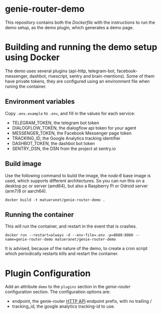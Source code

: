 genie-router-demo
=================

This repository contains both the _Dockerfile_ with the instructions to run the
demo setup, as the demo plugin, which generates a demo page.

# Building and running the demo setup using Docker

The demo uses several plugins (api-http, telegram-bot, facebook-messenger, dashbot,
rivescript, sentry and brain-mentions). Some of them have private tokens, they are
configured using an environment file when runing the container.

## Environment variables

Copy `.env.example` to `.env`, and fill in the values for each service:

- TELEGRAM_TOKEN, the telegram bot token
- DIALOGFLOW_TOKEN, the dialogflow api token for your agent
- MESSENGER_TOKEN, the Facebook Messenger page token
- TRACKING_ID, the Google Analytics tracking identifier
- DASHBOT_TOKEN, the dashbot bot token
- SENTRY_DSN, the DSN from the project at sentry.io

## Build image

Use the following command to build the image, the _node:6_ base image is used,
which supports different architectures. So you can run this on a desktop pc or server (amd64),
but also a Raspberry Pi or Odroid server (arm7/8 or aarch64).

    docker build -t matueranet/genie-router-demo .

## Running the container

This will run the container, and restart in the event that is crashes.

    docker run --restart=always -d --env-file=.env -p=8080:8080 --name=genie-router-demo matueranet/genie-router-demo

It is advised, because of the nature of the demo, to create a cron script which periodically
restarts kills and restart the container.

# Plugin Configuration

Add an attribute `demo` to the `plugins` section in the _genie-router_ configuration
section. The configuration options are:

- endpoint, the genie-router [HTTP API](https://github.com/matueranet/genie-router-plugin-api-http) endpoint prefix, with no trailing /
- tracking_id, the google analytics tracking-id to use.
